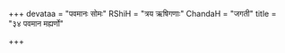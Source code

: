 +++
devataa = "पवमानः सोमः"
RShiH = "त्रय ऋषिगणाः"
ChandaH = "जगती"
title = "३४ पवमान मह्यर्णो"

+++
